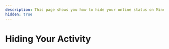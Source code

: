 ```yaml
---
description: This page shows you how to hide your online status on MineKeep
hidden: true
---
```


# Hiding Your Activity

